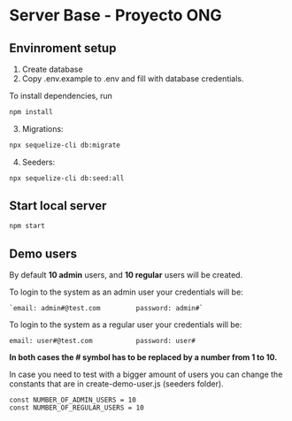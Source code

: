 # Server Base - Proyecto ONG


## Envinroment setup

1) Create database
2) Copy .env.example to .env and fill with database credentials.

To install dependencies, run
``` bash
npm install
```

3) Migrations:
``` bash
npx sequelize-cli db:migrate
```

4) Seeders:
``` bash
npx sequelize-cli db:seed:all
```

## Start local server

``` bash
npm start
```

## Demo users

By default **10 admin** users, and **10 regular** users will be created.

To login to the system as an admin user your credentials will be:

```
`email: admin#@test.com			password: admin#`
```

To login to the system as a regular user your credentials will be:

```
email: user#@test.com			password: user#
```

**In both cases the # symbol has to be replaced by a number from 1 to 10.**

In case you need to test with a bigger amount of users you can change the constants that are in create-demo-user.js (seeders folder).

```
const NUMBER_OF_ADMIN_USERS = 10
const NUMBER_OF_REGULAR_USERS = 10
```



